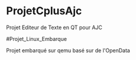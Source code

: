 # ProjetCplusAjc

Projet Editeur de Texte en QT pour AJC

#Projet_Linux_Embarque

Projet embarqué sur qemu basé sur de l'OpenData

